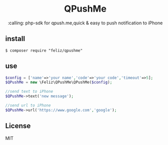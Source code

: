 <h1 align="center">QPushMe</h1>

<p align="center">:calling: php-sdk for qpush.me,quick & easy to push notification to iPhone</p>

## install
```shell
$ composer require "feliz/qpushme"
```

## use
```php
$config = ['name'=>'your name','code'=>'your code','timeout'=>5];
$QPushMe = new \Feliz\QPushMe\QPushMe($config);

//send text to iPhone
$QPushMe->text('new message');

//send url to iPhone
$QPushMe->url('https://www.google.com','google');
```

## License

MIT
